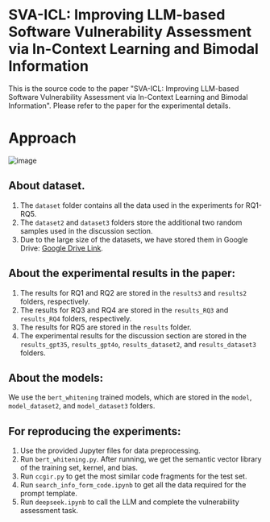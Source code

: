 # SVA-ICL: Improving LLM-based Software Vulnerability Assessment via In-Context Learning and Bimodal Information

This is the source code to the paper "SVA-ICL: Improving LLM-based Software Vulnerability Assessment via In-Context
Learning and Bimodal Information". Please refer to the paper for the experimental details.

# Approach
![image](https://github.com/judeomg/SVA-ICL/blob/main/figs/SVA-ICL.png)


## About dataset.

1. The `dataset` folder contains all the data used in the experiments for RQ1-RQ5.
2. The `dataset2` and `dataset3` folders store the additional two random samples used in the discussion section.
3. Due to the large size of the datasets, we have stored them in Google Drive: [Google Drive Link](https://drive.google.com/drive/folders/1endc4u6qjaaOUJ0Sxks2PYGYeDC9mJ5p?usp=drive_link).

## About the experimental results in the paper:

1. The results for RQ1 and RQ2 are stored in the `results3` and `results2` folders, respectively.
2. The results for RQ3 and RQ4 are stored in the `results_RQ3` and `results_RQ4` folders, respectively.
3. The results for RQ5 are stored in the `results` folder.
4. The experimental results for the discussion section are stored in the `results_gpt35`, `results_gpt4o`, `results_dataset2`, and `results_dataset3` folders.

## About the models:

We use the `bert_whitening` trained models, which are stored in the `model`, `model_dataset2`, and `model_dataset3` folders.

## For reproducing the experiments:

1. Use the provided Jupyter files for data preprocessing.
2. Run `bert_whitening.py`. After running, we get the semantic vector library of the training set, kernel, and bias.
3. Run `ccgir.py` to get the most similar code fragments for the test set.
4. Run `search_info_form_code.ipynb` to get all the data required for the prompt template.
5. Run `deepseek.ipynb` to call the LLM and complete the vulnerability assessment task.
